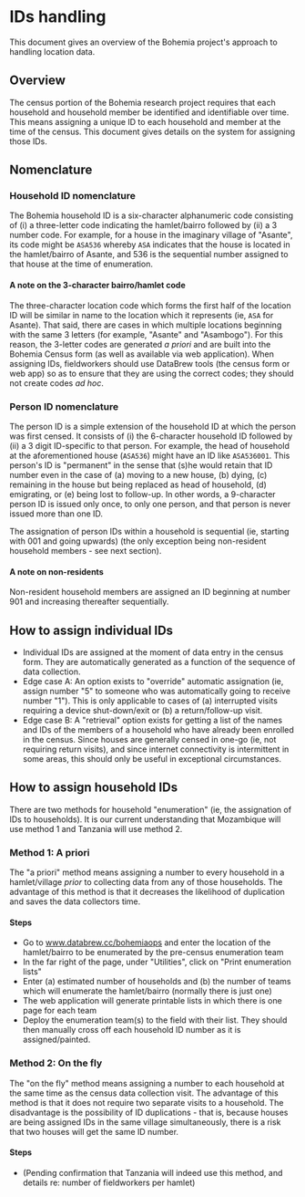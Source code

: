 # IDs handling

This document gives an overview of the Bohemia project's approach to handling location data.

## Overview

The census portion of the Bohemia research project requires that each household and household member be identified and identifiable over time. This means assigning a unique ID to each household and member at the time of the census. This document gives details on the system for assigning those IDs.

## Nomenclature

### Household ID nomenclature

The Bohemia household ID is a six-character alphanumeric code consisting of (i) a three-letter code indicating the hamlet/bairro followed by (ii) a 3 number code. For example, for a house in the imaginary village of "Asante", its code might be `ASA536` whereby `ASA` indicates that the house is located in the hamlet/bairro of Asante, and 536 is the sequential number assigned to that house at the time of enumeration.  

#### A note on the 3-character bairro/hamlet code

The three-character location code which forms the first half of the location ID will be similar in name to the location which it represents (ie, `ASA` for Asante). That said, there are cases in which multiple locations beginning with the same 3 letters (for example, "Asante" and "Asambogo"). For this reason, the 3-letter codes are generated _a priori_ and are built into the Bohemia Census form (as well as available via web application). When assigning IDs, fieldworkers should use DataBrew tools (the census form or web app) so as to ensure that they are using the correct codes; they should not create codes _ad hoc_.

### Person ID nomenclature

The person ID is a simple extension of the household ID at which the person was first censed. It consists of (i) the 6-character household ID followed by (ii) a 3 digit ID-specific to that person. For example, the head of household at the aforementioned house (`ASA536`) might have an ID like `ASA536001`. This person's ID is "permanent" in the sense that (s)he would retain that ID number even in the case of (a) moving to a new house, (b) dying, (c) remaining in the house but being replaced as head of household, (d) emigrating, or (e) being lost to follow-up. In other words, a 9-character person ID is issued only once, to only one person, and that person is never issued more than one ID.

The assignation of person IDs within a household is sequential (ie, starting with 001 and going upwards) (the only exception being non-resident household members - see next section).

#### A note on non-residents

Non-resident household members are assigned an ID beginning at number 901 and increasing thereafter sequentially.

## How to assign individual IDs

- Individual IDs are assigned at the moment of data entry in the census form. They are automatically generated as a function of the sequence of data collection.
- Edge case A: An option exists to "override" automatic assignation (ie, assign number "5" to someone who was automatically going to receive number "1"). This is only applicable to cases of (a) interrupted visits requiring a device shut-down/exit or (b) a return/follow-up visit.
- Edge case B: A "retrieval" option exists for getting a list of the names and IDs of the members of a household who have already been enrolled in the census. Since houses are generally censed in one-go (ie, not requiring return visits), and since internet connectivity is intermittent in some areas, this should only be useful in exceptional circumstances.


## How to assign household IDs

There are two methods for household "enumeration" (ie, the assignation of IDs to households). It is our current understanding that Mozambique will use method 1 and Tanzania will use method 2.

### Method 1: A priori

The "a priori" method means assigning a number to every household in a hamlet/village _prior_ to collecting data from any of those households. The advantage of this method is that it decreases the likelihood of duplication and saves the data collectors time.

#### Steps

- Go to www.databrew.cc/bohemiaops and enter the location of the hamlet/bairro to be enumerated by the pre-census enumeration team
- In the far right of the page, under "Utilities", click on "Print enumeration lists"
- Enter (a) estimated number of households and (b) the number of teams which will enumerate the hamlet/bairro (normally there is just one)
- The web application will generate printable lists in which there is one page for each team
- Deploy the enumeration team(s) to the field with their list. They should then manually cross off each household ID number as it is assigned/painted.

### Method 2: On the fly

The "on the fly" method means assigning a number to each household at the same time as the census data collection visit. The advantage of this method is that it does not require two separate visits to a household. The disadvantage is the possibility of ID duplications - that is, because houses are being assigned IDs in the same village simultaneously, there is a risk that two houses will get the same ID number.

#### Steps

- (Pending confirmation that Tanzania will indeed use this method, and details re: number of fieldworkers per hamlet)
